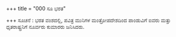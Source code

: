 +++
title = "000 ಸೂ ಭರತ"

+++
ಸೂಚನೆ : ಭರತ ವಂಶದಲ್ಲಿ, ಪವಿತ್ರ ಮುನಿಗಳ ಮಂತ್ರೋಪದೇಶದಿಂದ ಪಾಂಡುವಿಗೆ ಐವರು ಮತ್ತು ಧೃತರಾಷ್ಟ್ರನಿಗೆ ನೂರ್ವರು ಕುಮಾರರು ಜನಿಸಿದರು.
